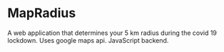 # MapRadius
A web application that determines your 5 km radius during the covid 19 lockdown. Uses google maps api.
JavaScript backend.
